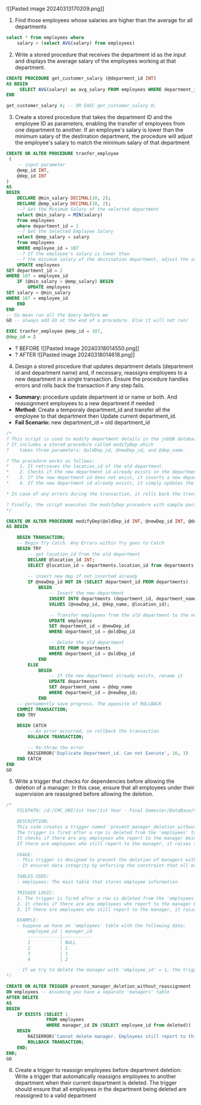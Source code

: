![[Pasted image 20240313170209.png]]

1. Find those employees whose salaries are higher than the average for all departments
```sql
select * from employees where 
    salary > (select AVG(salary) from employees)
```


2. Write a stored procedure that receives the department id as the input and displays the average salary of the employees working at that department.
```sql
CREATE PROCEDURE get_customer_salary (@deparment_id INT)
AS BEGIN
	 SELECT AVG(salary) as avg_salary FROM employees WHERE department_id = @deparment_id;
END

get_customer_salary 8; -- OR EXEC get_customer_salary 8;
```

   
3. Create a stored procedure that takes the department ID and the employee ID as parameters, enabling the transfer of employees from one department to another. If an employee's salary is lower than the minimum salary of the destination department, the procedure will adjust the employee's salary to match the minimum salary of that department
```sql
CREATE OR ALTER PROCEDURE tranfer_employee
 (
	-- input parameter
	@emp_id INT,
	@dep_id INT
)
AS
BEGIN
    DECLARE @min_salary DECIMAL(10, 2);
    DECLARE @emp_salary DECIMAL(10, 2);
    --? Get the Minimum Salary of the selected department
    select @min_salary = MIN(salary)
    from employees
    where department_id = 2
    --? Get the Selected Employee Salary 
    select @emp_salary = salary
    from employees
    WHERE employee_id = 107
    --? If the employee's salary is lower than 
    --? the minimum salary of the destination department, adjust the salary
    UPDATE employees
SET department_id = 2
WHERE 107 = employee_id
    IF (@min_salary > @emp_salary) BEGIN
        UPDATE employees
SET salary = @min_salary
WHERE 107 = employee_id
    END
END 
-- Go mean run all the Query before me
GO -- always add GO at the end of a procedure. Else it will not run/ 

EXEC tranfer_employee @emp_id = 107,
@dep_id = 2
```
+ ? BEFORE
![[Pasted image 20240318014550.png]]
+ ? AFTER
![[Pasted image 20240318014618.png]]


4. Design a stored procedure that updates department details (department id and department name) and, if necessary, reassigns employees to a new department in a single transaction. Ensure the procedure handles errors and rolls back the transaction if any step fails.
   
+ **Summary:** procedure update department id or name or both. And reassignment employees to a new department if needed
+ **Method:** 
	Create a temporaly department_id and transfer all the employee to that department then Update current department_id.
+ **Fail Scenario:** new department_id = old department_id
```sql
/*
? This script is used to modify department details in the jobDB database.
? It includes a stored procedure called modifyDep which 
?    takes three parameters: @oldDep_id, @newDep_id, and @dep_name. 

? The procedure works as follows:
*    1. It retrieves the location_id of the old department.
*    2. Checks if the new department id already exists in the departments table.
*    3. If the new department id does not exist, it inserts a new department with the new department id, department name, and the location id of the old department. It then transfers all employees from the old department to the new one and deletes the old department.
*    4. If the new department id already exists, it simply updates the department name of the existing department.

* In case of any errors during the transaction, it rolls back the transaction and raises an error.

? Finally, the script executes the modifyDep procedure with sample parameters and selects all records from the departments table.
*/

CREATE OR ALTER PROCEDURE modifyDep(@oldDep_id INT, @newDep_id INT, @dep_name nvarchar(30))
AS BEGIN 

    BEGIN TRANSACTION;
    -- Begin Try Catch. Any Errors within Try goes to Catch
    BEGIN TRY
        -- get location_id from the old department
        DECLARE @location_id INT;
        SELECT @location_id = departments.location_id from departments WHERE department_id = @oldDep_id;
        
        -- insert new dep if not inserted already
        IF @newDep_id NOT IN (SELECT department_id FROM departments)
            BEGIN
                -- Insert the new department
                INSERT INTO departments (department_id, department_name, location_id)
                VALUES (@newDep_id, @dep_name, @location_id);

                -- Transfer employees from the old department to the new one
                UPDATE employees 
                SET department_id = @newDep_id 
                WHERE department_id = @oldDep_id

                -- Delete the old department
                DELETE FROM departments 
                WHERE department_id = @oldDep_id
            END
        ELSE
            BEGIN
                -- If the new department already exists, rename it
                UPDATE departments 
                SET department_name = @dep_name 
                WHERE department_id = @newDep_id;
            END
    -- pernamently save progress. The opposite of ROLLBACK
    COMMIT TRANSACTION; 
    END TRY

    BEGIN CATCH
        -- An error occurred, so rollback the transaction
        ROLLBACK TRANSACTION;

        -- Re-throw the error
        RAISERROR('Duplicate Department_id. Can not Execute', 16, 1)
    END CATCH
END
GO
```


5. Write a trigger that checks for dependencies before allowing the deletion of a manager. In this case, ensure that all employees under their supervision are reassigned before allowing the deletion.
```sql
/*
    FILEPATH: /d:/CMC_UNI/1st Year/1st Year - Final Semester/DataBase/SQL/procedure.sql

    DESCRIPTION:
    This code creates a trigger named 'prevent_manager_deletion_without_reassignment' on the 'employees' table.
    The trigger is fired after a row is deleted from the 'employees' table.
    It checks if there are any employees who report to the manager being deleted.
    If there are employees who still report to the manager, it raises an error and rolls back the transaction.

    USAGE:
    - This trigger is designed to prevent the deletion of managers without reassigning their employees.
    - It ensures data integrity by enforcing the constraint that all employees must have a valid manager.

    TABLES USED:
    - employees: The main table that stores employee information.

    TRIGGER LOGIC:
    1. The trigger is fired after a row is deleted from the 'employees' table.
    2. It checks if there are any employees who report to the manager being deleted.
    3. If there are employees who still report to the manager, it raises an error and rolls back the transaction.

    EXAMPLE:
    - Suppose we have an 'employees' table with the following data:
        employee_id | manager_id
        ------------|-----------
        1           | NULL
        2           | 1
        3           | 1
        4           | 2

    - If we try to delete the manager with 'employee_id' = 1, the trigger will raise an error because employees with 'employee_id' = 2 and 3 still report to this manager.
*/

CREATE OR ALTER TRIGGER prevent_manager_deletion_without_reassignment
ON employees -- Assuming you have a separate 'managers' table
AFTER DELETE
AS
BEGIN
    IF EXISTS (SELECT 1 
               FROM employees 
               WHERE manager_id IN (SELECT employee_id from deleted)) 
    BEGIN
        RAISERROR('Cannot delete manager. Employees still report to this manager.', 16, 1);
        ROLLBACK TRANSACTION; 
    END;
END;
GO
```


6. Create a trigger to reassign employees before department deletion: Write a trigger that automatically reassigns employees to another department when their current department is deleted. The trigger should ensure that all employees in the department being deleted are reassigned to a valid department
```sql
```